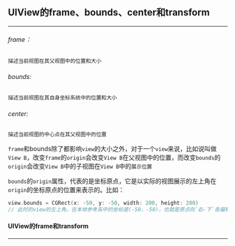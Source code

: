 ## UIView的frame、bounds、center和transform

---------

###### frame：

```markdown
描述当前视图在其父视图中的位置和大小
```

###### bounds:

```markdown
描述当前视图在其自身坐标系统中的位置和大小
```

###### center:

```markdown
描述当前视图的中心点在其父视图中的位置
```



`frame`和bounds除了都影响`view`的大小之外，对于一个`view`来说，比如说叫做`View B`，改变`frame`的`origin`会改变`View B`在父视图中的位置，而改变`bounds`的`origin`会改变`View B`中的子视图在`View B`中的`展示位置`

`bounds`的`origin`属性，代表的是坐标原点，它是以实际的视图展示的左上角在`origin`的坐标原点的位置来表示的。比如：

```objective-c
view.bounds = CGRect(x: -50, y: -50, width: 200, height: 200)
// 此时的view的左上角，在本地参考系中的坐标是(-50，-50)，也就是原点向`右-下`各偏移了50
```





#### UIView的frame和transform

--------

